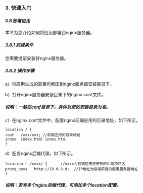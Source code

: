 ### 3. 快速入门

#### 3.8 部署应用

本节为您介绍如何将应用部署到nginx服务器。

##### 3.8.1 前提条件

您需要提前安装好nginx服务器。

##### 3.8.2 操作步骤

a）将应用生成的部署包解压到nginx服务器安装目录下。

b）打开nginx服务器安装目录下的nginx.conf文件。

##### 说明：一般在conf目录下，具体以您的安装目录为准。

c）在nginx.conf文件中，配置nginx前端应用的目录地址，如下所示。

```
location / {             
root   /xxx/xxx; //前端应用的目录地址             
index  index.html index.htm;         
}
```

d）配置nginx后端代理，如下所示。

```
location ~ /xxxx/ {      //xxxx为前端应用使用到的后端项目名             
proxy_pass   http://10.0.0.0;  //IP地址为后端项目的部署服务器地址         
}
```

##### 说明：若有多个nginx后端代理，可添加多个location配置。
